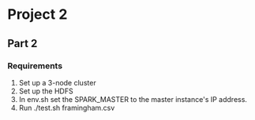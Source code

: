 # Project 2
## Part 2
### Requirements
1. Set up a 3-node cluster
2. Set up the HDFS
3. In env.sh set the SPARK_MASTER to the master instance's IP address.
4. Run ./test.sh framingham.csv
